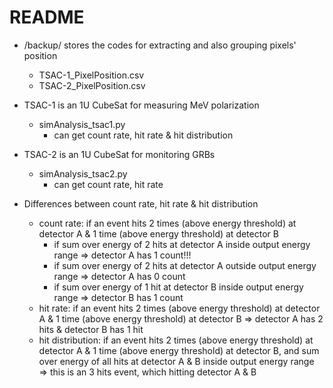# README

- /backup/ stores the codes for extracting and also grouping pixels' position
  - TSAC-1_PixelPosition.csv
  - TSAC-2_PixelPosition.csv
- TSAC-1 is an 1U CubeSat for measuring MeV polarization
  - simAnalysis_tsac1.py
    - can get count rate, hit rate & hit distribution
- TSAC-2 is an 1U CubeSat for monitoring GRBs 
  - simAnalysis_tsac2.py
    - can get count rate, hit rate

- Differences between count rate, hit rate & hit distribution
  - count rate: if an event hits 2 times (above energy threshold) at detector A & 1 time (above energy threshold) at detector B
    - if sum over energy of 2 hits at detector A inside output energy range ⇒ detector A has 1 count!!!
    - if sum over energy of 2 hits at detector A outside output energy range ⇒ detector A has 0 count
    - if sum over energy of 1 hit at detector B inside output energy range ⇒ detector B has 1 count
  - hit rate: if an event hits 2 times (above energy threshold) at detector A & 1 time (above energy threshold) at detector B ⇒ detector A has 2 hits & detector B has 1 hit
  - hit distribution: if an event hits 2 times (above energy threshold) at detector A & 1 time (above energy threshold) at detector B, and sum over energy of all hits at detector A & B inside output energy range ⇒ this is an 3 hits event, which hitting detector A & B
